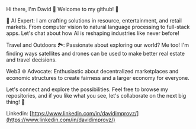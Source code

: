 Hi there, I'm David 👋
Welcome to my github! 🚀  

🤖 AI Expert: I am crafting solutions in resource, entertainment, and retail markets. From computer vision to natural language processing to full-stack apps. Let's chat about how AI is reshaping industries like never before!

Travel and Outdoors 🏞️: Passionate about exploring our world? Me too! I'm finding ways satellites and drones can be used to make better real estate and travel decisions.

Web3 🌐 Advocate: Enthusiastic about decentralized marketplaces and economic structures to create fairness and a larger economy for everyone.

Let's connect and explore the possibilities. Feel free to browse my repositories, and if you like what you see, let's collaborate on the next big thing! 🤝

Linkedin: [https://www.linkedin.com/in/davidimprovz/](https://www.linkedin.com/in/davidimprovz/)

